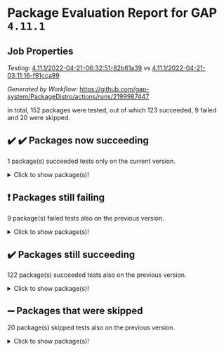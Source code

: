 # Package Evaluation Report for GAP `4.11.1`

## Job Properties

*Testing:* [4.11.1/2022-04-21-06:32:51-82b61a39](https://github.com/gap-system/PackageDistro/blob/data/reports/4.11.1/2022-04-21-06:32:51-82b61a39) vs [4.11.1/2022-04-21-03:11:16-f91cca99](https://github.com/gap-system/PackageDistro/blob/data/reports/4.11.1/2022-04-21-03:11:16-f91cca99)

*Generated by Workflow:* https://github.com/gap-system/PackageDistro/actions/runs/2199987447

In total, 152 packages were tested, out of which 123 succeeded, 9 failed and 20 were skipped.

## :heavy_check_mark: :heavy_check_mark: Packages now succeeding

1 package(s) succeeded tests only on the current version.
<details> <summary>Click to show package(s)!</summary>

- semigroups 4.0.0 [(success)](https://github.com/gap-system/PackageDistro/runs/6106999071?check_suite_focus=true) vs semigroups 4.0.0 [(failure)](https://github.com/gap-system/PackageDistro/runs/6105533045?check_suite_focus=true) <br>
</details>

## :exclamation: Packages still failing

9 package(s) failed tests also on the previous version.
<details><summary>Click to show package(s)!</summary>

- fining 1.4.1 [(failure)](https://github.com/gap-system/PackageDistro/runs/6106994454?check_suite_focus=true)
- francy 1.2.4 [(failure)](https://github.com/gap-system/PackageDistro/runs/6106994718?check_suite_focus=true)
- hap 1.38 [(failure)](https://github.com/gap-system/PackageDistro/runs/6106995288?check_suite_focus=true)
- normalizinterface 1.3.2 [(failure)](https://github.com/gap-system/PackageDistro/runs/6106997479?check_suite_focus=true)
- packagemanager 1.2 [(failure)](https://github.com/gap-system/PackageDistro/runs/6106997884?check_suite_focus=true)
- recog 1.3.2 [(failure)](https://github.com/gap-system/PackageDistro/runs/6106998729?check_suite_focus=true)
- transgrp 3.6.1 [(failure)](https://github.com/gap-system/PackageDistro/runs/6106999921?check_suite_focus=true)
- unitlib 4.0.0 [(failure)](https://github.com/gap-system/PackageDistro/runs/6107000072?check_suite_focus=true)
- yangbaxter 0.9.0 [(failure)](https://github.com/gap-system/PackageDistro/runs/6107000503?check_suite_focus=true)
</details>

## :heavy_check_mark: Packages still succeeding

122 package(s) succeeded tests also on the previous version.
<details><summary>Click to show package(s)!</summary>

- ace 5.4 [(success)](https://github.com/gap-system/PackageDistro/runs/6106991900?check_suite_focus=true)
- aclib 1.3.2 [(success)](https://github.com/gap-system/PackageDistro/runs/6106991984?check_suite_focus=true)
- agt 0.2 [(success)](https://github.com/gap-system/PackageDistro/runs/6106992092?check_suite_focus=true)
- alnuth 3.2.1 [(success)](https://github.com/gap-system/PackageDistro/runs/6106992190?check_suite_focus=true)
- anupq 3.2.6 [(success)](https://github.com/gap-system/PackageDistro/runs/6106992278?check_suite_focus=true)
- atlasrep 2.1.2 [(success)](https://github.com/gap-system/PackageDistro/runs/6106992396?check_suite_focus=true)
- autodoc 2022.03.10 [(success)](https://github.com/gap-system/PackageDistro/runs/6106992484?check_suite_focus=true)
- automata 1.15 [(success)](https://github.com/gap-system/PackageDistro/runs/6106992561?check_suite_focus=true)
- automgrp 1.3.2 [(success)](https://github.com/gap-system/PackageDistro/runs/6106992685?check_suite_focus=true)
- autpgrp 1.10.2 [(success)](https://github.com/gap-system/PackageDistro/runs/6106992765?check_suite_focus=true)
- cap 2022.04-02 [(success)](https://github.com/gap-system/PackageDistro/runs/6106992818?check_suite_focus=true)
- caratinterface 2.3.3 [(success)](https://github.com/gap-system/PackageDistro/runs/6106992869?check_suite_focus=true)
- cddinterface 2020.06.24 [(success)](https://github.com/gap-system/PackageDistro/runs/6106992969?check_suite_focus=true)
- circle 1.6.4 [(success)](https://github.com/gap-system/PackageDistro/runs/6106993037?check_suite_focus=true)
- cohomolo 1.6.10 [(success)](https://github.com/gap-system/PackageDistro/runs/6106993103?check_suite_focus=true)
- congruence 1.2.3 [(success)](https://github.com/gap-system/PackageDistro/runs/6106993182?check_suite_focus=true)
- corelg 1.56 [(success)](https://github.com/gap-system/PackageDistro/runs/6106993264?check_suite_focus=true)
- crime 1.6 [(success)](https://github.com/gap-system/PackageDistro/runs/6106993348?check_suite_focus=true)
- crisp 1.4.5 [(success)](https://github.com/gap-system/PackageDistro/runs/6106993402?check_suite_focus=true)
- crypting 0.10 [(success)](https://github.com/gap-system/PackageDistro/runs/6106993472?check_suite_focus=true)
- cryst 4.1.24 [(success)](https://github.com/gap-system/PackageDistro/runs/6106993545?check_suite_focus=true)
- crystcat 1.1.9 [(success)](https://github.com/gap-system/PackageDistro/runs/6106993619?check_suite_focus=true)
- ctbllib 1.3.3 [(success)](https://github.com/gap-system/PackageDistro/runs/6106993694?check_suite_focus=true)
- cubefree 1.19 [(success)](https://github.com/gap-system/PackageDistro/runs/6106993759?check_suite_focus=true)
- curlinterface 2.2.2 [(success)](https://github.com/gap-system/PackageDistro/runs/6106993816?check_suite_focus=true)
- cvec 2.7.5 [(success)](https://github.com/gap-system/PackageDistro/runs/6106993877?check_suite_focus=true)
- datastructures 0.2.7 [(success)](https://github.com/gap-system/PackageDistro/runs/6106993936?check_suite_focus=true)
- deepthought 1.0.5 [(success)](https://github.com/gap-system/PackageDistro/runs/6106994000?check_suite_focus=true)
- design 1.7 [(success)](https://github.com/gap-system/PackageDistro/runs/6106994062?check_suite_focus=true)
- difsets 2.3.1 [(success)](https://github.com/gap-system/PackageDistro/runs/6106994134?check_suite_focus=true)
- digraphs 1.5.2 [(success)](https://github.com/gap-system/PackageDistro/runs/6106994182?check_suite_focus=true)
- edim 1.3.5 [(success)](https://github.com/gap-system/PackageDistro/runs/6106994236?check_suite_focus=true)
- example 4.3.0 [(success)](https://github.com/gap-system/PackageDistro/runs/6106994284?check_suite_focus=true)
- factint 1.6.3 [(success)](https://github.com/gap-system/PackageDistro/runs/6106994335?check_suite_focus=true)
- ferret 1.0.7 [(success)](https://github.com/gap-system/PackageDistro/runs/6106994376?check_suite_focus=true)
- fga 1.4.0 [(success)](https://github.com/gap-system/PackageDistro/runs/6106994411?check_suite_focus=true)
- float 1.0.3 [(success)](https://github.com/gap-system/PackageDistro/runs/6106994485?check_suite_focus=true)
- format 1.4.3 [(success)](https://github.com/gap-system/PackageDistro/runs/6106994526?check_suite_focus=true)
- forms 1.2.7 [(success)](https://github.com/gap-system/PackageDistro/runs/6106994568?check_suite_focus=true)
- fplsa 1.2.5 [(success)](https://github.com/gap-system/PackageDistro/runs/6106994617?check_suite_focus=true)
- fr 2.4.8 [(success)](https://github.com/gap-system/PackageDistro/runs/6106994671?check_suite_focus=true)
- fwtree 1.3 [(success)](https://github.com/gap-system/PackageDistro/runs/6106994764?check_suite_focus=true)
- gbnp 1.0.5 [(success)](https://github.com/gap-system/PackageDistro/runs/6106994806?check_suite_focus=true)
- generalizedmorphismsforcap 2022.03-03 [(success)](https://github.com/gap-system/PackageDistro/runs/6106994862?check_suite_focus=true)
- genss 1.6.6 [(success)](https://github.com/gap-system/PackageDistro/runs/6106994933?check_suite_focus=true)
- gradedringforhomalg 2022.03-01 [(success)](https://github.com/gap-system/PackageDistro/runs/6106994991?check_suite_focus=true)
- grape 4.8.5 [(success)](https://github.com/gap-system/PackageDistro/runs/6106995029?check_suite_focus=true)
- groupoids 1.69 [(success)](https://github.com/gap-system/PackageDistro/runs/6106995080?check_suite_focus=true)
- grpconst 2.6.2 [(success)](https://github.com/gap-system/PackageDistro/runs/6106995150?check_suite_focus=true)
- guarana 0.96.3 [(success)](https://github.com/gap-system/PackageDistro/runs/6106995192?check_suite_focus=true)
- guava 3.15 [(success)](https://github.com/gap-system/PackageDistro/runs/6106995244?check_suite_focus=true)
- hapcryst 0.1.14 [(success)](https://github.com/gap-system/PackageDistro/runs/6106995355?check_suite_focus=true)
- hecke 1.5.3 [(success)](https://github.com/gap-system/PackageDistro/runs/6106995418?check_suite_focus=true)
- help 3.5 [(success)](https://github.com/gap-system/PackageDistro/runs/6106995469?check_suite_focus=true)
- idrel 2.43 [(success)](https://github.com/gap-system/PackageDistro/runs/6106995527?check_suite_focus=true)
- images 1.3.1 [(success)](https://github.com/gap-system/PackageDistro/runs/6106995609?check_suite_focus=true)
- intpic 0.2.4 [(success)](https://github.com/gap-system/PackageDistro/runs/6106995678?check_suite_focus=true)
- io 4.7.2 [(success)](https://github.com/gap-system/PackageDistro/runs/6106995735?check_suite_focus=true)
- irredsol 1.4.3 [(success)](https://github.com/gap-system/PackageDistro/runs/6106995807?check_suite_focus=true)
- json 2.1.0 [(success)](https://github.com/gap-system/PackageDistro/runs/6106995865?check_suite_focus=true)
- jupyterkernel 1.4.1 [(success)](https://github.com/gap-system/PackageDistro/runs/6106995931?check_suite_focus=true)
- jupyterviz 1.5.1 [(success)](https://github.com/gap-system/PackageDistro/runs/6106995992?check_suite_focus=true)
- kan 1.34 [(success)](https://github.com/gap-system/PackageDistro/runs/6106996057?check_suite_focus=true)
- kbmag 1.5.9 [(success)](https://github.com/gap-system/PackageDistro/runs/6106996120?check_suite_focus=true)
- laguna 3.9.4 [(success)](https://github.com/gap-system/PackageDistro/runs/6106996178?check_suite_focus=true)
- liealgdb 2.2.1 [(success)](https://github.com/gap-system/PackageDistro/runs/6106996240?check_suite_focus=true)
- liepring 2.6 [(success)](https://github.com/gap-system/PackageDistro/runs/6106996290?check_suite_focus=true)
- liering 2.4.2 [(success)](https://github.com/gap-system/PackageDistro/runs/6106996350?check_suite_focus=true)
- linearalgebraforcap 2022.04-02 [(success)](https://github.com/gap-system/PackageDistro/runs/6106996430?check_suite_focus=true)
- loops 3.4.1 [(success)](https://github.com/gap-system/PackageDistro/runs/6106996497?check_suite_focus=true)
- lpres 1.0.3 [(success)](https://github.com/gap-system/PackageDistro/runs/6106996579?check_suite_focus=true)
- majoranaalgebras 1.4 [(success)](https://github.com/gap-system/PackageDistro/runs/6106996651?check_suite_focus=true)
- mapclass 1.4.5 [(success)](https://github.com/gap-system/PackageDistro/runs/6106996718?check_suite_focus=true)
- matgrp 0.64 [(success)](https://github.com/gap-system/PackageDistro/runs/6106996758?check_suite_focus=true)
- modisom 2.5.1 [(success)](https://github.com/gap-system/PackageDistro/runs/6106996839?check_suite_focus=true)
- modulepresentationsforcap 2022.03-02 [(success)](https://github.com/gap-system/PackageDistro/runs/6106996960?check_suite_focus=true)
- monoidalcategories 2022.04-03 [(success)](https://github.com/gap-system/PackageDistro/runs/6106997050?check_suite_focus=true)
- nconvex 2020.11-04 [(success)](https://github.com/gap-system/PackageDistro/runs/6106997168?check_suite_focus=true)
- nilmat 1.4.1 [(success)](https://github.com/gap-system/PackageDistro/runs/6106997317?check_suite_focus=true)
- nock 1.5 [(success)](https://github.com/gap-system/PackageDistro/runs/6106997398?check_suite_focus=true)
- nq 2.5.8 [(success)](https://github.com/gap-system/PackageDistro/runs/6106997571?check_suite_focus=true)
- numericalsgps 1.3.0 [(success)](https://github.com/gap-system/PackageDistro/runs/6106997647?check_suite_focus=true)
- openmath 11.5.0 [(success)](https://github.com/gap-system/PackageDistro/runs/6106997724?check_suite_focus=true)
- orb 4.8.4 [(success)](https://github.com/gap-system/PackageDistro/runs/6106997818?check_suite_focus=true)
- patternclass 2.4.2 [(success)](https://github.com/gap-system/PackageDistro/runs/6106997964?check_suite_focus=true)
- permut 2.0.4 [(success)](https://github.com/gap-system/PackageDistro/runs/6106998021?check_suite_focus=true)
- polenta 1.3.10 [(success)](https://github.com/gap-system/PackageDistro/runs/6106998076?check_suite_focus=true)
- polymaking 0.8.6 [(success)](https://github.com/gap-system/PackageDistro/runs/6106998135?check_suite_focus=true)
- primgrp 3.4.1 [(success)](https://github.com/gap-system/PackageDistro/runs/6106998195?check_suite_focus=true)
- profiling 2.5.0 [(success)](https://github.com/gap-system/PackageDistro/runs/6106998262?check_suite_focus=true)
- qpa 1.33 [(success)](https://github.com/gap-system/PackageDistro/runs/6106998337?check_suite_focus=true)
- quagroup 1.8.3 [(success)](https://github.com/gap-system/PackageDistro/runs/6106998446?check_suite_focus=true)
- radiroot 2.9 [(success)](https://github.com/gap-system/PackageDistro/runs/6106998527?check_suite_focus=true)
- rcwa 4.6.4 [(success)](https://github.com/gap-system/PackageDistro/runs/6106998617?check_suite_focus=true)
- rds 1.8 [(success)](https://github.com/gap-system/PackageDistro/runs/6106998669?check_suite_focus=true)
- repndecomp 1.2.1 [(success)](https://github.com/gap-system/PackageDistro/runs/6106998782?check_suite_focus=true)
- repsn 3.1.0 [(success)](https://github.com/gap-system/PackageDistro/runs/6106998859?check_suite_focus=true)
- resclasses 4.7.2 [(success)](https://github.com/gap-system/PackageDistro/runs/6106998935?check_suite_focus=true)
- scscp 2.3.1 [(success)](https://github.com/gap-system/PackageDistro/runs/6106999001?check_suite_focus=true)
- sglppow 2.2 [(success)](https://github.com/gap-system/PackageDistro/runs/6106999149?check_suite_focus=true)
- sgpviz 0.999.5 [(success)](https://github.com/gap-system/PackageDistro/runs/6106999248?check_suite_focus=true)
- simpcomp 2.1.14 [(success)](https://github.com/gap-system/PackageDistro/runs/6106999303?check_suite_focus=true)
- singular 2020.12.18 [(success)](https://github.com/gap-system/PackageDistro/runs/6106999368?check_suite_focus=true)
- sla 1.5.3 [(success)](https://github.com/gap-system/PackageDistro/runs/6106999457?check_suite_focus=true)
- smallgrp 1.5 [(success)](https://github.com/gap-system/PackageDistro/runs/6106999510?check_suite_focus=true)
- smallsemi 0.6.13 [(success)](https://github.com/gap-system/PackageDistro/runs/6106999566?check_suite_focus=true)
- sonata 2.9.4 [(success)](https://github.com/gap-system/PackageDistro/runs/6106999601?check_suite_focus=true)
- sophus 1.25 [(success)](https://github.com/gap-system/PackageDistro/runs/6106999643?check_suite_focus=true)
- spinsym 1.5.2 [(success)](https://github.com/gap-system/PackageDistro/runs/6106999681?check_suite_focus=true)
- symbcompcc 1.3.2 [(success)](https://github.com/gap-system/PackageDistro/runs/6106999732?check_suite_focus=true)
- thelma 1.3 [(success)](https://github.com/gap-system/PackageDistro/runs/6106999779?check_suite_focus=true)
- tomlib 1.2.9 [(success)](https://github.com/gap-system/PackageDistro/runs/6106999818?check_suite_focus=true)
- toric 1.9.5 [(success)](https://github.com/gap-system/PackageDistro/runs/6106999870?check_suite_focus=true)
- ugaly 4.0.2 [(success)](https://github.com/gap-system/PackageDistro/runs/6106999969?check_suite_focus=true)
- unipot 1.5 [(success)](https://github.com/gap-system/PackageDistro/runs/6107000016?check_suite_focus=true)
- utils 0.72 [(success)](https://github.com/gap-system/PackageDistro/runs/6107000139?check_suite_focus=true)
- uuid 0.7 [(success)](https://github.com/gap-system/PackageDistro/runs/6107000222?check_suite_focus=true)
- walrus 0.9991 [(success)](https://github.com/gap-system/PackageDistro/runs/6107000276?check_suite_focus=true)
- wedderga 4.10.1 [(success)](https://github.com/gap-system/PackageDistro/runs/6107000321?check_suite_focus=true)
- xmod 2.86 [(success)](https://github.com/gap-system/PackageDistro/runs/6107000375?check_suite_focus=true)
- xmodalg 1.18 [(success)](https://github.com/gap-system/PackageDistro/runs/6107000419?check_suite_focus=true)
- zeromqinterface 0.13 [(success)](https://github.com/gap-system/PackageDistro/runs/6107000551?check_suite_focus=true)
</details>

## :heavy_minus_sign: Packages that were skipped

20 package(s) skipped tests also on the previous version.
<details><summary>Click to show package(s)!</summary>

- 4ti2interface 2022.03-01 [(skipped)](https://github.com/gap-system/PackageDistro/runs/6106933153?check_suite_focus=true)
- browse 1.8.14 [(skipped)](https://github.com/gap-system/PackageDistro/runs/6106933153?check_suite_focus=true)
- examplesforhomalg 2022.03-01 [(skipped)](https://github.com/gap-system/PackageDistro/runs/6106933153?check_suite_focus=true)
- gapdoc 1.6.5 [(skipped)](https://github.com/gap-system/PackageDistro/runs/6106933153?check_suite_focus=true)
- gauss 2022.03-01 [(skipped)](https://github.com/gap-system/PackageDistro/runs/6106933153?check_suite_focus=true)
- gaussforhomalg 2022.03-01 [(skipped)](https://github.com/gap-system/PackageDistro/runs/6106933153?check_suite_focus=true)
- gradedmodules 2022.03-01 [(skipped)](https://github.com/gap-system/PackageDistro/runs/6106933153?check_suite_focus=true)
- homalg 2022.03-01 [(skipped)](https://github.com/gap-system/PackageDistro/runs/6106933153?check_suite_focus=true)
- homalgtocas 2022.03-01 [(skipped)](https://github.com/gap-system/PackageDistro/runs/6106933153?check_suite_focus=true)
- io_forhomalg 2022.03-01 [(skipped)](https://github.com/gap-system/PackageDistro/runs/6106933153?check_suite_focus=true)
- itc 1.5.1 [(skipped)](https://github.com/gap-system/PackageDistro/runs/6106933153?check_suite_focus=true)
- localizeringforhomalg 2022.03-01 [(skipped)](https://github.com/gap-system/PackageDistro/runs/6106933153?check_suite_focus=true)
- matricesforhomalg 2022.03-02 [(skipped)](https://github.com/gap-system/PackageDistro/runs/6106933153?check_suite_focus=true)
- modules 2022.03-01 [(skipped)](https://github.com/gap-system/PackageDistro/runs/6106933153?check_suite_focus=true)
- polycyclic 2.16 [(skipped)](https://github.com/gap-system/PackageDistro/runs/6106933153?check_suite_focus=true)
- ringsforhomalg 2022.03-01 [(skipped)](https://github.com/gap-system/PackageDistro/runs/6106933153?check_suite_focus=true)
- sco 2022.03-01 [(skipped)](https://github.com/gap-system/PackageDistro/runs/6106933153?check_suite_focus=true)
- toolsforhomalg 2022.04-01 [(skipped)](https://github.com/gap-system/PackageDistro/runs/6106933153?check_suite_focus=true)
- toricvarieties 2022.03.23 [(skipped)](https://github.com/gap-system/PackageDistro/runs/6106933153?check_suite_focus=true)
- xgap 4.31 [(skipped)](https://github.com/gap-system/PackageDistro/runs/6106933153?check_suite_focus=true)
</details>

